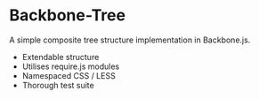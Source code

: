 Backbone-Tree
====================

A simple composite tree structure implementation in Backbone.js.

* Extendable structure
* Utilises require.js modules
* Namespaced CSS / LESS
* Thorough test suite